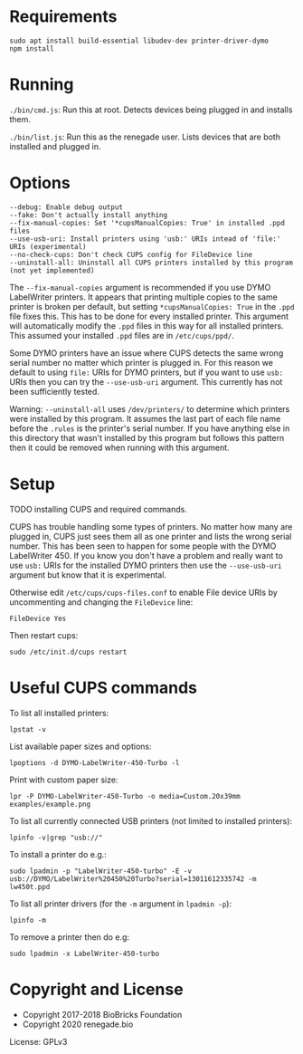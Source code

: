 
# Requirements

```
sudo apt install build-essential libudev-dev printer-driver-dymo
npm install 
```

# Running

`./bin/cmd.js`: Run this at root. Detects devices being plugged in and installs them.

`./bin/list.js`: Run this as the renegade user. Lists devices that are both installed and plugged in.

# Options

```
--debug: Enable debug output
--fake: Don't actually install anything
--fix-manual-copies: Set '*cupsManualCopies: True' in installed .ppd files
--use-usb-uri: Install printers using 'usb:' URIs intead of 'file:' URIs (experimental)
--no-check-cups: Don't check CUPS config for FileDevice line
--uninstall-all: Uninstall all CUPS printers installed by this program (not yet implemented)
```

The `--fix-manual-copies` argument is recommended if you use DYMO LabelWriter printers. It appears that printing multiple copies to the same printer is broken per default, but setting `*cupsManualCopies: True` in the `.ppd` file fixes this. This has to be done for every installed printer. This argument will automatically modify the `.ppd` files in this way for all installed printers. This assumed your installed `.ppd` files are in `/etc/cups/ppd/`.

Some DYMO printers have an issue where CUPS detects the same wrong serial number no matter which printer is plugged in. For this reason we default to using `file:` URIs for DYMO printers, but if you want to use `usb:` URIs then you can try the `--use-usb-uri` argument. This currently has not been sufficiently tested.

Warning: `--uninstall-all` uses `/dev/printers/` to determine which printers were installed by this program. It assumes the last part of each file name before the `.rules` is the printer's serial number. If you have anything else in this directory that wasn't installed by this program but follows this pattern then it could be removed when running with this argument.

# Setup

TODO installing CUPS and required commands.

CUPS has trouble handling some types of printers. No matter how many are plugged in, CUPS just sees them all as one printer and lists the wrong serial number. This has been seen to happen for some people with the DYMO LabelWriter 450. If you know you don't have a problem and really want to use `usb:` URIs for the installed DYMO printers then use the `--use-usb-uri` argument but know that it is experimental.

Otherwise edit `/etc/cups/cups-files.conf` to enable File device URIs by uncommenting and changing the `FileDevice` line:

```
FileDevice Yes
```

Then restart cups:

```
sudo /etc/init.d/cups restart
```

# Useful CUPS commands

To list all installed printers:

```
lpstat -v
```

List available paper sizes and options:

```
lpoptions -d DYMO-LabelWriter-450-Turbo -l
```

Print with custom paper size:

```
lpr -P DYMO-LabelWriter-450-Turbo -o media=Custom.20x39mm examples/example.png
```

To list all currently connected USB printers (not limited to installed printers):

```
lpinfo -v|grep "usb://"
```

To install a printer do e.g.:

```
sudo lpadmin -p "LabelWriter-450-turbo" -E -v usb://DYMO/LabelWriter%20450%20Turbo?serial=13011612335742 -m lw450t.ppd
```

To list all printer drivers (for the `-m` argument in `lpadmin -p`):

```
lpinfo -m
```


To remove a printer then do e.g:

```
sudo lpadmin -x LabelWriter-450-turbo
```

# Copyright and License

* Copyright 2017-2018 BioBricks Foundation
* Copyright 2020 renegade.bio

License: GPLv3